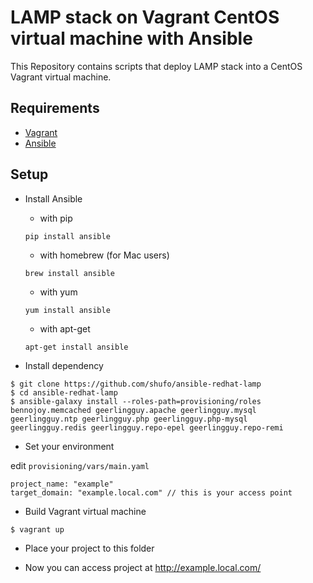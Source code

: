 LAMP stack on Vagrant CentOS virtual machine with Ansible
=========================================================
This Repository contains scripts that deploy LAMP stack into a CentOS Vagrant virtual machine.

## Requirements

* [Vagrant](http://vagrantup.com)
* [Ansible](http://ansible.github.com)

## Setup

- Install Ansible

  - with pip
  
  ```
  pip install ansible
  ```
  
  - with homebrew (for Mac users)
  
  ```
  brew install ansible
  ```
  
  - with yum
  
  ```
  yum install ansible
  ```
  
  - with apt-get
  
  ```
  apt-get install ansible
  ```

- Install dependency

```
$ git clone https://github.com/shufo/ansible-redhat-lamp
$ cd ansible-redhat-lamp
$ ansible-galaxy install --roles-path=provisioning/roles bennojoy.memcached geerlingguy.apache geerlingguy.mysql geerlingguy.ntp geerlingguy.php geerlingguy.php-mysql geerlingguy.redis geerlingguy.repo-epel geerlingguy.repo-remi
```

- Set your environment

edit ```provisioning/vars/main.yaml```
```
project_name: "example"
target_domain: "example.local.com" // this is your access point
```

- Build Vagrant virtual machine

```
$ vagrant up
```

- Place your project to this folder

- Now you can access project at http://example.local.com/
